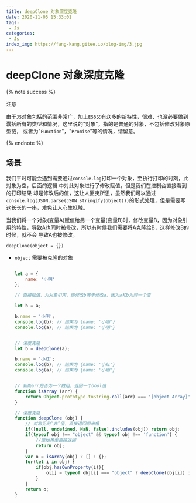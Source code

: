 ```yaml
---
title: deepClone 对象深度克隆
date: 2020-11-05 15:33:01
tags:
 - Js
categories:
 - Js
index_img: https://fang-kang.gitee.io/blog-img/3.jpg
---
```


# deepClone 对象深度克隆

{% note success %}

注意

由于`JS`对象包括的范围非常广，加上`ES6`又有众多的新特性，很难、也没必要做到囊括所有的类型和情况，这里说的"对象"，指的是普通的对象，不包括修改对象原型链， 或者为"`Function`"，"`Promise`"等的情况，请留意。

{% endnote %}

<!-- more -->

## 场景

我们平时可能会遇到需要通过`console.log`打印一个对象，至执行打印的时刻，此对象为空，后面的逻辑
中对此对象进行了修改赋值，但是我们在控制台直接看到的打印结果 却是修改后的值，这让人匪夷所思，虽然我们可以通过
`console.log(JSON.parse(JSON.stringify(object)))`的形式处理，但是需要写这长长的一串，难免让人心生抵触。

当我们将一个对象(变量A)赋值给另一个变量(变量B)时，修改变量B，因为对象引用的特性，导致A也同时被修改，所以有时候我们需要将A克隆给B，这样修改B的时候，就不会 导致A也被修改。

`deepClone(object = {})`

- `object` <Object> 需要被克隆的对象

``` javascript

let a = {
	name: '小明'
};

// 直接赋值，为对象引用，即修改b等于修改a，因为a和b为同一个值

let b = a;

b.name = '小明';
console.log(b); // 结果为 {name: '小明'}
console.log(a); // 结果为 {name: '小明'}


// 深度克隆
let b = deepClone(a);

b.name = '小红';
console.log(b); // 结果为 {name: '小红'}
console.log(a); // 结果为 {name: '小明'}

```

``` javascript

// 判断arr是否为一个数组，返回一个bool值
function isArray (arr) {
    return Object.prototype.toString.call(arr) === '[object Array]';
}

// 深度克隆
function deepClone (obj) {
	// 对常见的“非”值，直接返回原来值
	if([null, undefined, NaN, false].includes(obj)) return obj;
    if(typeof obj !== "object" && typeof obj !== 'function') {
		//原始类型直接返回
        return obj;
    }
    var o = isArray(obj) ? [] : {};
    for(let i in obj) {
        if(obj.hasOwnProperty(i)){
            o[i] = typeof obj[i] === "object" ? deepClone(obj[i]) : obj[i];
        }
    }
    return o;
}

```

